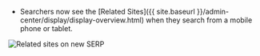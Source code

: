 * Searchers now see the [Related Sites]({{ site.baseurl }}/admin-center/display/display-overview.html) when they search from a mobile phone or tablet.

![Related sites on new SERP](https://d3qcdigd1fhos0.cloudfront.net/blog/img/feature-2014-04-01-related-sites.png "Related sites on new SERP")
